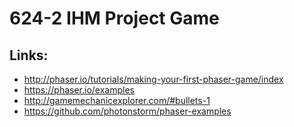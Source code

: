 # 624-2 IHM Project Game
## Links:
- http://phaser.io/tutorials/making-your-first-phaser-game/index
- https://phaser.io/examples
- http://gamemechanicexplorer.com/#bullets-1
- https://github.com/photonstorm/phaser-examples
